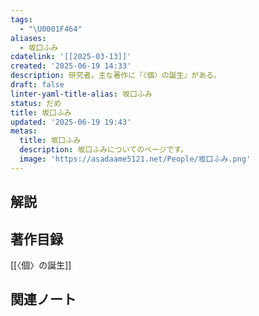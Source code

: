 ```yaml
---
tags:
  - "\U0001F464"
aliases:
  - 坂口ふみ
cdatelink: '[[2025-03-13]]'
created: '2025-06-19 14:33'
description: 研究者。主な著作に『〈個〉の誕生』がある。
draft: false
linter-yaml-title-alias: 坂口ふみ
status: だめ
title: 坂口ふみ
updated: '2025-06-19 19:43'
metas:
  title: 坂口ふみ
  description: 坂口ふみについてのページです。
  image: 'https://asadaame5121.net/People/坂口ふみ.png'
---
```

## 解説

## 著作目録
[[〈個〉の誕生]]
## 関連ノート
